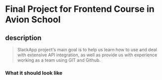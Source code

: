 # Final Project for Frontend Course in Avion School

## description
> SlackApp project's main goal is to help us learn how to use and deal with extensive API integration, as well as provide us with experience working as a team using GIT and Github.

### What it should look like
